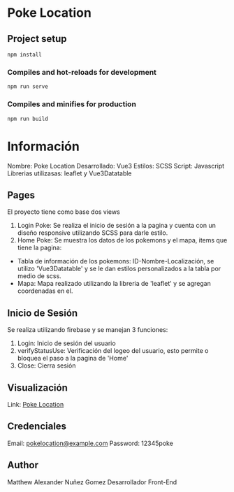 # Poke Location

## Project setup
```
npm install
```

### Compiles and hot-reloads for development
```
npm run serve
```

### Compiles and minifies for production
```
npm run build
```

# Información
Nombre: Poke Location
Desarrollado: Vue3
Estilos: SCSS
Script: Javascript
Librerias utilizasas: leaflet y Vue3Datatable

## Pages
El proyecto tiene como base dos views
1. Login Poke: Se realiza el inicio de sesión a la pagina y cuenta con un diseño responsive utilizando SCSS para darle estilo.
2. Home Poke: Se muestra los datos de los pokemons y el mapa, items que tiene la pagina:
* Tabla de información de los pokemons: ID-Nombre-Localización, se utilizo 'Vue3Datatable' y se le dan estilos personalizados a la tabla por medio de scss.
* Mapa: Mapa realizado utilizando la libreria de 'leaflet' y se agregan coordenadas en el.

## Inicio de Sesión
Se realiza utilizando firebase y se manejan 3 funciones: 
1. Login: Inicio de sesión del usuario
2. verifyStatusUse: Verificación del logeo del usuario, esto permite o bloquea el paso a la pagina de 'Home'
3. Close: Cierra sesión

## Visualización 
Link: [Poke Location](https://pokelocationv1-31822.web.app/)


## Credenciales
Email: pokelocation@example.com
Password: 12345poke

## Author
Matthew Alexander Nuñez Gomez
Desarrollador Front-End


